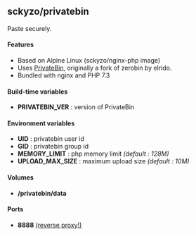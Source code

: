 ## sckyzo/privatebin

Paste securely.

#### Features
- Based on Alpine Linux (sckyzo/nginx-php image)
- Uses [PrivateBin](https://github.com/PrivateBin/PrivateBin), originally a fork of zerobin by elrido.
- Bundled with nginx and PHP 7.3

#### Build-time variables
- **PRIVATEBIN_VER** : version of PrivateBin

#### Environment variables
- **UID** : privatebin user id
- **GID** : privatebin group id
- **MEMORY_LIMIT** : php memory limit *(default : 128M)*
- **UPLOAD_MAX_SIZE** : maximum upload size *(default : 10M)*

#### Volumes
- **/privatebin/data**

#### Ports
- **8888** [(reverse proxy!)](https://github.com/hardware/mailserver/wiki/Reverse-proxy-configuration)
